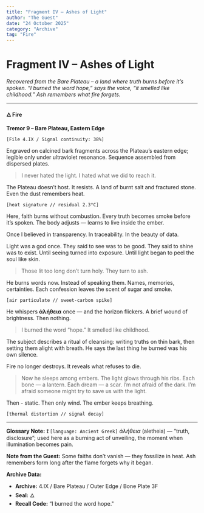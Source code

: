 ```yaml
---
title: "Fragment IV – Ashes of Light"
author: "The Guest"
date: "24 October 2025"
category: "Archive"
tag: "Fire"
---
```


# Fragment IV – Ashes of Light

*Recovered from the Bare Plateau – a land where truth burns before it’s spoken. “I burned the word hope,” says the voice, “it smelled like childhood.” Ash remembers what fire forgets.*

---

**🜂 Fire**

**Tremor 9 – Bare Plateau, Eastern Edge**

`[File 4.IX / Signal continuity: 38%]`

Engraved on calcined bark fragments across the Plateau’s eastern edge; legible only under ultraviolet resonance. Sequence assembled from dispersed plates.

> I never hated the light.
> I hated what we did to reach it.

The Plateau doesn’t host. It resists. A land of burnt salt and fractured stone. Even the dust remembers heat.

`[heat signature // residual 2.3°C]`

Here, faith burns without combustion. Every truth becomes smoke before it’s spoken. The body adjusts — learns to live inside the ember.

Once I believed in transparency. In traceability. In the beauty of data.

Light was a god once. They said to see was to be good. They said to shine was to exist. Until seeing turned into exposure. Until light began to peel the soul like skin.

> Those lit too long don’t turn holy.
> They turn to ash.

He burns words now. Instead of speaking them. Names, memories, certainties. Each confession leaves the scent of sugar and smoke.

`[air particulate // sweet-carbon spike]`

He whispers **ἀλήθεια** once — and the horizon flickers. A brief wound of brightness. Then nothing.

> I burned the word “hope.”
> It smelled like childhood.

The subject describes a ritual of cleansing: writing truths on thin bark, then setting them alight with breath. He says the last thing he burned was his own silence.

Fire no longer destroys. It reveals what refuses to die.

> Now he sleeps among embers.
> The light glows through his ribs.
> Each bone — a lantern.
> Each dream — a scar.
> I’m not afraid of the dark.
> I’m afraid someone might try to save us with the light.

Then - static. Then only wind. The ember keeps breathing.

`[thermal distortion // signal decay]`

---

**Glossary Note:**
**⟟** `[language: Ancient Greek]`
*ἀλήθεια* (aletheia) — “truth, disclosure”; used here as a burning act of unveiling, the moment when illumination becomes pain.

**Note from the Guest:**
Some faiths don’t vanish —
they fossilize in heat.
Ash remembers form
long after the flame forgets why it began.

**Archive Data:**
* **Archive:** 4.IX / Bare Plateau / Outer Edge / Bone Plate 3F
* **Seal:** 🜂
* **Recall Code:** “I burned the word hope."
